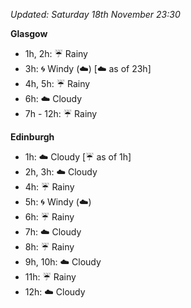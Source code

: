*Updated: Saturday 18th November 23:30*

**Glasgow**

* 1h, 2h: :umbrella: Rainy
* 3h: :cyclone: Windy (:cloud:) [:cloud: as of 23h]
* 4h, 5h: :umbrella: Rainy
* 6h: :cloud: Cloudy
* 7h - 12h: :umbrella: Rainy

**Edinburgh**

* 1h: :cloud: Cloudy [:umbrella: as of 1h]
* 2h, 3h: :cloud: Cloudy
* 4h: :umbrella: Rainy
* 5h: :cyclone: Windy (:cloud:)
* 6h: :umbrella: Rainy
* 7h: :cloud: Cloudy
* 8h: :umbrella: Rainy
* 9h, 10h: :cloud: Cloudy
* 11h: :umbrella: Rainy
* 12h: :cloud: Cloudy
